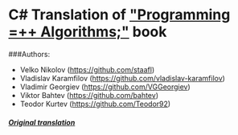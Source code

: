 C# Translation of ["Programming =++ Algorithms;"](https://github.com/Programming-Algorithms-Book/C-Original-Sources) book
===

###Authors:
* Velko Nikolov (https://github.com/staafl)
* Vladislav Karamfilov (https://github.com/vladislav-karamfilov)
* Vladimir Georgiev (https://github.com/VGGeorgiev)
* Viktor Bahtev (https://github.com/bahtev)
* Teodor Kurtev (https://github.com/Teodor92)

##### [Original translation](https://github.com/vladislav-karamfilov/Algorithms-CSharp-Translation)
